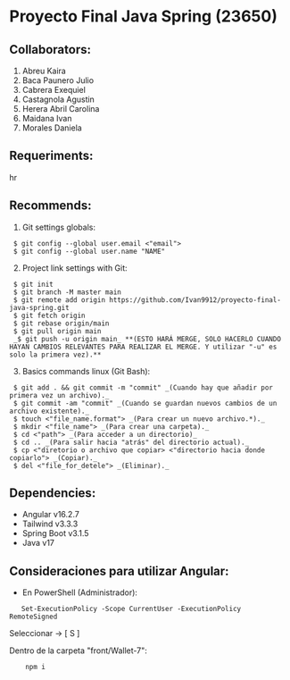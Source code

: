 # Proyecto Final Java Spring (23650)


## Collaborators:

1. Abreu Kaira
2. Baca Paunero Julio
3. Cabrera Exequiel
4. Castagnola Agustin
5. Herera Abril Carolina
6. Maidana Ivan
7. Morales Daniela

## Requeriments:
hr

## Recommends:

1. Git settings globals:
```
 $ git config --global user.email <"email">
 $ git config --global user.name "NAME"
```

2. Project link settings with Git:
```
 $ git init
 $ git branch -M master main
 $ git remote add origin https://github.com/Ivan9912/proyecto-final-java-spring.git
 $ git fetch origin
 $ git rebase origin/main
 $ git pull origin main
 _$ git push -u origin main_ **(ESTO HARÁ MERGE, SOLO HACERLO CUANDO HAYAN CAMBIOS RELEVANTES PARA REALIZAR EL MERGE. Y utilizar "-u" es solo la primera vez).** 
 ```

3. Basics commands linux (Git Bash):
```
 $ git add . && git commit -m "commit" _(Cuando hay que añadir por primera vez un archivo)._
 $ git commit -am "commit" _(Cuando se guardan nuevos cambios de un archivo existente)._
 $ touch <"file_name.format"> _(Para crear un nuevo archivo.*)._
 $ mkdir <"file_name"> _(Para crear una carpeta)._
 $ cd <"path"> _(Para acceder a un directorio)_
 $ cd .. _(Para salir hacia "atrás" del directorio actual)._
 $ cp <"diretorio o archivo que copiar> <"directorio hacia donde copiarlo"> _(Copiar)._
 $ del <"file_for_detele"> _(Eliminar)._
```

## Dependencies:
- Angular v16.2.7
- Tailwind v3.3.3
- Spring Boot v3.1.5
- Java v17

## Consideraciones para utilizar Angular:
- En PowerShell (Administrador):
```
   Set-ExecutionPolicy -Scope CurrentUser -ExecutionPolicy RemoteSigned
```
Seleccionar -> [ S ]

Dentro de la carpeta "front/Wallet-7":
```
    npm i
```